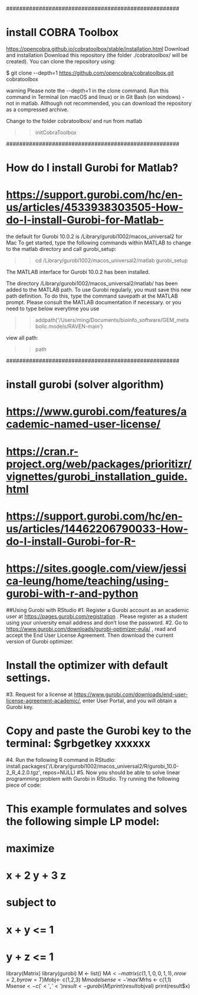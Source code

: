 
#####################################################
# install COBRA Toolbox
https://opencobra.github.io/cobratoolbox/stable/installation.html
Download and installation
Download this repository (the folder ./cobratoolbox/ will be created). You can clone the repository using:

$ git clone --depth=1 https://github.com/opencobra/cobratoolbox.git cobratoolbox

warning Please note the --depth=1 in the clone command. Run this command in Terminal (on macOS and linux) or in Git Bash (on windows) - not in matlab. Although not recommended, you can download the repository as a compressed archive.

Change to the folder cobratoolbox/ and run from matlab
>> initCobraToolbox

#####################################################
# How do I install Gurobi for Matlab?
# https://support.gurobi.com/hc/en-us/articles/4533938303505-How-do-I-install-Gurobi-for-Matlab-
the default <installdir> for Gurobi 10.0.2 is /Library/gurobi1002/macos_universal2 for Mac
To get started, type the following commands within MATLAB to change to the matlab directory and call gurobi_setup:

>> cd /Library/gurobi1002/macos_universal2/matlab
>> gurobi_setup

The MATLAB interface for Gurobi 10.0.2 has been installed.

The directory
    /Library/gurobi1002/macos_universal2/matlab/
has been added to the MATLAB path.
To use Gurobi regularly, you must save this new path definition.
To do this, type the command
    savepath
at the MATLAB prompt. Please consult the MATLAB documentation
if necessary.
or you need to type below everytime you use
>> addpath('/Users/ming/Documents/bioinfo_software/GEM_metabolic.models/RAVEN-main')

view all path:
>> path

#####################################################
# install gurobi (solver algorithm)

# https://www.gurobi.com/features/academic-named-user-license/
# https://cran.r-project.org/web/packages/prioritizr/vignettes/gurobi_installation_guide.html
# https://support.gurobi.com/hc/en-us/articles/14462206790033-How-do-I-install-Gurobi-for-R-
# https://sites.google.com/view/jessica-leung/home/teaching/using-gurobi-with-r-and-python
##Using Gurobi with RStudio
#1. Register a Gurobi account as an academic user at https://pages.gurobi.com/registration . Please register as a student using your university email address and don’t lose the password.
#2. Go to https://www.gurobi.com/downloads/gurobi-optimizer-eula/ , read and accept the End User License Agreement. Then download the current version of Gurobi optimizer. 
# Install the optimizer with default settings.
#3. Request for a license at  https://www.gurobi.com/downloads/end-user-license-agreement-academic/, enter User Portal, and you will obtain a Gurobi key. 
# Copy and paste the Gurobi key to the terminal: $grbgetkey xxxxxx
#4. Run the following R command in RStudio:
install.packages('/Library/gurobi1002/macos_universal2/R/gurobi_10.0-2_R_4.2.0.tgz', repos=NULL)
#5. Now you should be able to solve linear programming problem with Gurobi in RStudio. Try running the following piece of code:
  
# This example formulates and solves the following simple LP model:
#  maximize
#        x + 2 y + 3 z
#  subject to
#        x +   y <= 1
#        y +   z <= 1
library(Matrix)
library(gurobi)
M <- list()
M$A<- matrix(c(1,1,0,0,1,1), nrow=2, byrow=T)
M$obj<- c(1,2,3)
M$modelsense <- 'max'
M$rhs <- c(1,1)
M$sense <- c('<', '<')
result <- gurobi(M)
print(result$objval)
print(result$x)
